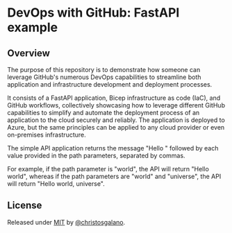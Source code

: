 # DevOps with GitHub: FastAPI example

## Overview

The purpose of this repository is to demonstrate how someone can leverage GitHub's numerous DevOps capabilities to streamline both application and infrastructure development and deployment processes.

It consists of a FastAPI application, Bicep infrastructure as code (IaC), and GitHub workflows, collectively showcasing how to leverage different GitHub capabilities to simplify and automate the deployment process of an application to the cloud securely and reliably. The application is deployed to Azure, but the same principles can be applied to any cloud provider or even on-premises infrastructure.

The simple API application returns the message "Hello " followed by each value provided in the path parameters, separated by commas.

For example, if the path parameter is "world", the API will return "Hello world", whereas if the path parameters are "world" and "universe", the API will return "Hello world, universe".

## License

Released under [MIT](/LICENSE) by [@christosgalano](https://github.com/christosgalano).

